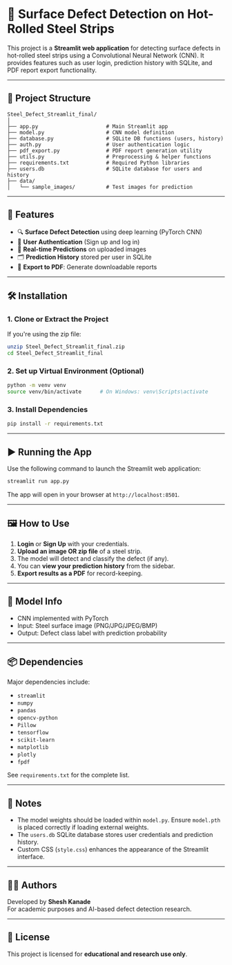 # 🧠 Surface Defect Detection on Hot-Rolled Steel Strips

This project is a **Streamlit web application** for detecting surface defects in hot-rolled steel strips using a Convolutional Neural Network (CNN). It provides features such as user login, prediction history with SQLite, and PDF report export functionality.

---

## 📁 Project Structure

```
Steel_Defect_Streamlit_final/
│
├── app.py                      # Main Streamlit app
├── model.py                    # CNN model definition
├── database.py                 # SQLite DB functions (users, history)
├── auth.py                     # User authentication logic
├── pdf_export.py               # PDF report generation utility
├── utils.py                    # Preprocessing & helper functions
├── requirements.txt            # Required Python libraries
├── users.db                    # SQLite database for users and history
├── data/
│   └── sample_images/          # Test images for prediction
```

---

## 🚀 Features

- 🔍 **Surface Defect Detection** using deep learning (PyTorch CNN)
- 🔐 **User Authentication** (Sign up and log in)
- 🧠 **Real-time Predictions** on uploaded images
- 🗂️ **Prediction History** stored per user in SQLite
- 📄 **Export to PDF**: Generate downloadable reports

---

## 🛠️ Installation

### 1. Clone or Extract the Project

If you're using the zip file:
```bash
unzip Steel_Defect_Streamlit_final.zip
cd Steel_Defect_Streamlit_final
```

### 2. Set up Virtual Environment (Optional)

```bash
python -m venv venv
source venv/bin/activate      # On Windows: venv\Scripts\activate
```

### 3. Install Dependencies

```bash
pip install -r requirements.txt
```

---

## ▶️ Running the App

Use the following command to launch the Streamlit web application:

```bash
streamlit run app.py
```

The app will open in your browser at `http://localhost:8501`.

---

## 🖼️ How to Use

1. **Login** or **Sign Up** with your credentials.
2. **Upload an image OR zip file** of a steel strip.
3. The model will detect and classify the defect (if any).
4. You can **view your prediction history** from the sidebar.
5. **Export results as a PDF** for record-keeping.

---

## 🧪 Model Info

- CNN implemented with PyTorch
- Input: Steel surface image (PNG/JPG/JPEG/BMP)
- Output: Defect class label with prediction probability

---

## 📦 Dependencies

Major dependencies include:

- `streamlit`
- `numpy`
- `pandas`
- `opencv-python`
- `Pillow`
- `tensorflow`
- `scikit-learn`
- `matplotlib`
- `plotly`
- `fpdf`

See `requirements.txt` for the complete list.

---

## 🧰 Notes

- The model weights should be loaded within `model.py`. Ensure `model.pth` is placed correctly if loading external weights.
- The `users.db` SQLite database stores user credentials and prediction history.
- Custom CSS (`style.css`) enhances the appearance of the Streamlit interface.

---

## 🧑‍💻 Authors

Developed by **Shesh Kanade**  
For academic purposes and AI-based defect detection research.

---

## 📄 License

This project is licensed for **educational and research use only**.
